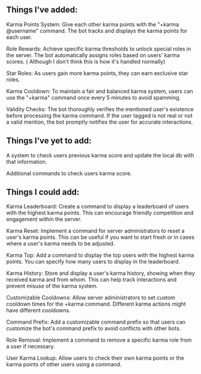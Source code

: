 ## **Things I've added:**

Karma Points System:  Give each other karma points with the "+karma @username" command. The bot tracks and displays the karma points for each user.

Role Rewards: Achieve specific karma thresholds to unlock special roles in the server. The bot automatically assigns roles based on users' karma scores. ( Although I don't think this is how it's handled normally)

Star Roles: As users gain more karma points, they can earn exclusive star roles.

Karma Cooldown: To maintain a fair and balanced karma system, users can use the "+karma" command once every 5 minutes to avoid spamming.

Validity Checks: The bot thoroughly verifies the mentioned user's existence before processing the karma command. If the user tagged is not real or not a valid mention, the bot promptly notifies the user for accurate interactions.

## **Things I've yet to add:**

A system to check users previous karma score and update the local db with that information.

Additional commands to check users karma score.


## **Things I could add:**

Karma Leaderboard: Create a command to display a leaderboard of users with the highest karma points. This can encourage friendly competition and engagement within the server.

Karma Reset: Implement a command for server administrators to reset a user's karma points. This can be useful if you want to start fresh or in cases where a user's karma needs to be adjusted.

Karma Top: Add a command to display the top users with the highest karma points. You can specify how many users to display in the leaderboard.

Karma History: Store and display a user's karma history, showing when they received karma and from whom. This can help track interactions and prevent misuse of the karma system.

Customizable Cooldowns: Allow server administrators to set custom cooldown times for the +karma command. Different karma actions might have different cooldowns.

Command Prefix: Add a customizable command prefix so that users can customize the bot's command prefix to avoid conflicts with other bots.

Role Removal: Implement a command to remove a specific karma role from a user if necessary.

User Karma Lookup: Allow users to check their own karma points or the karma points of other users using a command.